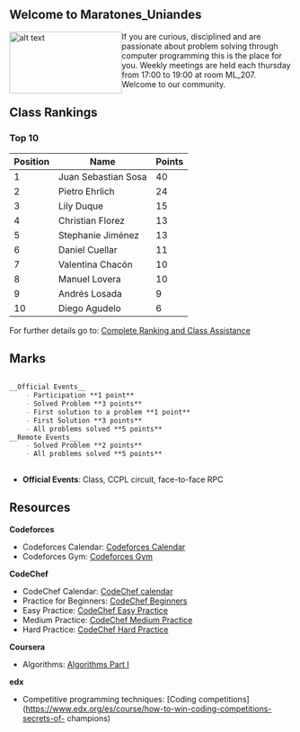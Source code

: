 ## Welcome to Maratones_Uniandes

<img style="float: left" src= "https://uniandes.edu.co/sites/default/files/logo-uniandes.png" alt="alt text" width="200" height="110"/>
     If you are curious, disciplined and are passionate about problem solving through computer programming this is the place for you. Weekly meetings are held each thursday from 17:00 to 19:00 at room ML_207. Welcome to our community. 



## Class Rankings

### Top 10

Position| Name  | Points 
--------|-------------------|--------
1| Juan Sebastian Sosa| 40
2| Pietro Ehrlich|24
3| Lily Duque|15
4|Christian Florez|13
5|Stephanie Jiménez|13
6| Daniel Cuellar|11
7| Valentina Chacón| 10
8| Manuel Lovera|10
9| Andrés Losada|9
10| Diego Agudelo|6

For further details go to: [Complete Ranking and  Class Assistance](https://uniandes-my.sharepoint.com/:x:/g/personal/v_chacon_uniandes_edu_co/EbU7_AjZSshDogA33htwDFEBQcUFYEl8qU_qAeUb0moDiA?e=2mC9eE)


## Marks
```markdown

__Official Events__
    - Participation **1 point**
    - Solved Problem **3 points**
    - First solution to a problem **1 point**
    - First Solution **3 points**
    - All problems solved **5 points**
__Remote Events__
    - Solved Problem **2 points**
    - All problems solved **5 points**
    
```
* __Official Events__: Class, CCPL circuit, face-to-face RPC



## Resources


__Codeforces__

   * Codeforces Calendar: [Codeforces Calendar](http://codeforces.com/calendar)
   * Codeforces Gym: [Codeforces Gym](http://codeforces.com/gyms)


__CodeChef__

   * CodeChef Calendar: [CodeChef calendar](https://www.codechef.com/contests)
   * Practice for Beginners: [CodeChef Beginners](https://www.codechef.com/problems/school) 
   * Easy Practice: [CodeChef Easy Practice](https://www.codechef.com/problems/easy/)
   * Medium Practice: [CodeChef Medium Practice](https://www.codechef.com/problems/medium/)
   * Hard Practice: [CodeChef Hard Practice](https://www.codechef.com/problems/hard/)


__Coursera__

  * Algorithms: [Algorithms Part I](https://www.coursera.org/learn/algorithms-part1/home/welcome)


__edx__

  * Competitive programming techniques: [Coding competitions](https://www.edx.org/es/course/how-to-win-coding-competitions-secrets-of-  champions)





